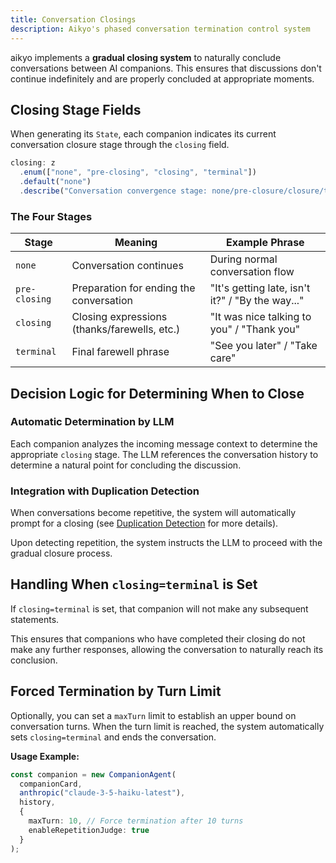 ```yaml
---
title: Conversation Closings
description: Aikyo's phased conversation termination control system
---
```

aikyo implements a **gradual closing system** to naturally conclude conversations between AI companions. This ensures that discussions don't continue indefinitely and are properly concluded at appropriate moments.

## Closing Stage Fields

When generating its `State`, each companion indicates its current conversation closure stage through the `closing` field.

```typescript
closing: z
  .enum(["none", "pre-closing", "closing", "terminal"])
  .default("none")
  .describe("Conversation convergence stage: none/pre-closure/closure/termination"),
```

### The Four Stages

| Stage | Meaning | Example Phrase |
|-------|---------|----------------|
| `none` | Conversation continues | During normal conversation flow |
| `pre-closing` | Preparation for ending the conversation | "It's getting late, isn't it?" / "By the way..." |
| `closing` | Closing expressions (thanks/farewells, etc.) | "It was nice talking to you" / "Thank you" |
| `terminal` | Final farewell phrase | "See you later" / "Take care" |

## Decision Logic for Determining When to Close

### Automatic Determination by LLM

Each companion analyzes the incoming message context to determine the appropriate `closing` stage. The LLM references the conversation history to determine a natural point for concluding the discussion.

### Integration with Duplication Detection

When conversations become repetitive, the system will automatically prompt for a closing (see [Duplication Detection](./repetition) for more details).

Upon detecting repetition, the system instructs the LLM to proceed with the gradual closure process.

## Handling When `closing=terminal` is Set

If `closing=terminal` is set, that companion will not make any subsequent statements.

This ensures that companions who have completed their closing do not make any further responses, allowing the conversation to naturally reach its conclusion.

## Forced Termination by Turn Limit

Optionally, you can set a `maxTurn` limit to establish an upper bound on conversation turns. When the turn limit is reached, the system automatically sets `closing=terminal` and ends the conversation.

**Usage Example:**

```typescript
const companion = new CompanionAgent(
  companionCard,
  anthropic("claude-3-5-haiku-latest"),
  history,
  {
    maxTurn: 10, // Force termination after 10 turns
    enableRepetitionJudge: true
  }
);
```